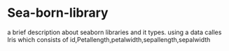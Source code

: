 # Sea-born-library
a brief description about seaborn libraries and it types.
using a data calles Iris
which consists of id,Petallength,petalwidth,sepallength,sepalwidth
